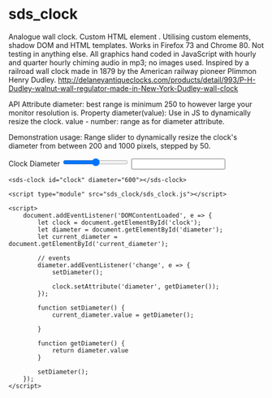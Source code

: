 # sds_clock
Analogue wall clock.
Custom HTML element <sds-clock></sds-clock>. Utilising custom elements, shadow DOM and HTML templates. Works in Firefox 73 and Chrome 80. Not testing in anything else.
All graphics hand coded in JavaScript with hourly and quarter hourly chiming audio in mp3; no images used.
Inspired by a railroad wall clock made in 1879 by the American railway pioneer Plimmon Henry Dudley.
http://delaneyantiqueclocks.com/products/detail/993/P-H-Dudley-walnut-wall-regulator-made-in-New-York-Dudley-wall-clock

API
Attribute
diameter: best range is minimum 250 to however large your monitor resolution is.
Property
diameter(value): Use in JS to dynamically resize the clock. value - number: range as for diameter attribute.

Demonstration usage:
Range slider to dynamically resize the clock's diameter from between 200 and 1000 pixels, stepped by 50.

<body>
    <div>
        <label for="diameter">Clock Diameter</label>
        <input id="diameter" type="range" min="200" max="1000" step="50" value="600" />
        <input type="text" id="current_diameter" />
    </div>

    <sds-clock id="clock" diameter="600"></sds-clock>

    <script type="module" src="sds_clock/sds_clock.js"></script>

    <script>
        document.addEventListener('DOMContentLoaded', e => {
            let clock = document.getElementById('clock');
            let diameter = document.getElementById('diameter');
            let current_diameter = document.getElementById('current_diameter');

            // events
            diameter.addEventListener('change', e => {
                setDiameter();

                clock.setAttribute('diameter', getDiameter());
            });

            function setDiameter() {
                current_diameter.value = getDiameter();

            }

            function getDiameter() {
                return diameter.value
            }

            setDiameter();
        });
    </script>
</body>
